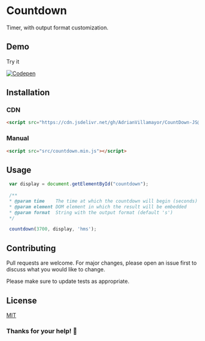# Countdown

Timer, with output format customization.

## Demo
Try it 

[![Codepen](https://user-images.githubusercontent.com/29653964/116972608-8f6bca80-acbb-11eb-98c1-8a3b19705de1.png)](https://codepen.io/adrianvillamayor/pen/KEpXLz)


## Installation

### CDN

```html
<script src="https://cdn.jsdelivr.net/gh/AdrianVillamayor/CountDown-JS@master/src/countdown.min.js"></script>
```
### Manual

```html
<script src="src/countdown.min.js"></script>
```

## Usage

```js
 var display = document.getElementById("countdown");
 
 /**
 * @param time    The time at which the countdown will begin (seconds)
 * @param element DOM element in which the result will be embedded
 * @param format  String with the output format (default 's')
 */

 countdown(3700, display, 'hms');
```
## Contributing
Pull requests are welcome. For major changes, please open an issue first to discuss what you would like to change.

Please make sure to update tests as appropriate.

## License
[MIT](https://github.com/AdrianVillamayor/Countdown-JavaScritp/blob/master/LICENSE)

### Thanks for your help! 🎉
